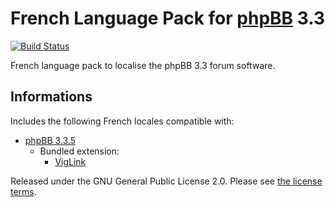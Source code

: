 # French Language Pack for [phpBB](https://www.phpbb.com/) 3.3

[![Build Status](https://github.com/qiaeru/phpbb-language-fr/workflows/Validation/badge.svg?branch=3.3.x)](https://github.com/qiaeru/phpbb-language-fr/actions?query=branch%3A3.3.x)

French language pack to localise the phpBB 3.3 forum software.

## Informations

Includes the following French locales compatible with:

- [phpBB 3.3.5](https://github.com/phpbb/phpbb/releases/tag/release-3.3.5)
  - Bundled extension:
    - [VigLink](https://github.com/phpbb-extensions/viglink)

Released under the GNU General Public License 2.0. Please see [the license terms](https://github.com/qiaeru/phpbb-language-fr/blob/3.3.x/language/fr/LICENSE).
